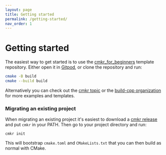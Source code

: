 ```yaml
---
layout: page
title: Getting started
permalink: /getting-started/
nav_order: 1
---
```


# Getting started

The easiest way to get started is to use the [cmkr_for_beginners](https://github.com/build-cpp/cmkr_for_beginners) template repository. Either open it in [Gitpod](https://gitpod.io/#https://github.com/build-cpp/cmkr_for_beginners), or clone the repository and run:

```sh
cmake -B build
cmake --build build
```

Alternatively you can check out the [cmkr topic](https://github.com/topics/cmkr) or the [build-cpp organization](https://github.com/build-cpp) for more examples and templates.

### Migrating an existing project

When migrating an existing project it's easiest to download a [cmkr release](https://github.com/build-cpp/cmkr/releases) and put `cmkr` in your PATH. Then go to your project directory and run:

```
cmkr init
```

This will bootstrap `cmake.toml` and `CMakeLists.txt` that you can then build as normal with CMake.